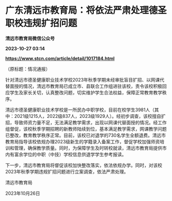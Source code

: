 # 广东清远市教育局：将依法严肃处理德圣职校违规扩招问题
**清远市教育局微信公众号**

**2023-10-27 03:14**

**https://www.stcn.com/article/detail/1017184.html**

（原标题：情况通报）

针对清远市德圣健康职业技术学校2023年秋季学期未经审批盲目扩招、以网课代替面授的情况，清远市教育局已成立市、县联合工作组进驻该校，责令该校积极回应学生及家长关切，认真整改问题，切实维护学生合法权益，保障正常教育教学秩序。

清远市德圣健康职业技术学校是一所民办中职学校，目前在校学生3981人（其中：2021级1215人，2022级837人，2023级1929人）。经初步调查，该校擅自扩招，导致师资力量不足，无法满足教学需求，出现以网课代替面授的情况。经工作组督促，该校秋季学期招聘的新教师陆续到位，基本满足教学需求，网课教学问题已整改，教育教学秩序正常。目前，该校已对退学的730名学生全额退费。清远市教育局指导该校依规办理2023级新生的学籍录入备案工作，督促学校加强师资培训和管理，确保教学质量。同时，为保障学生及时转校就读，清远市教育局提供市内有富余学位的中职（中技）学校信息供退学学生参考报读。

下一步，清远市教育局将督促该校加快整改落实，依法依规办学。同时，对该校2023年秋季学期违规扩招问题进行立案调查，依法严肃处理。

清远市教育局

2023年10月26日